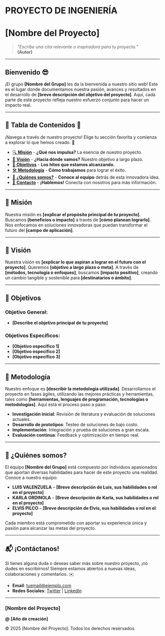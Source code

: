 # PROYECTO DE INGENIERÍA

# **[Nombre del Proyecto]**

> *"Escribe una cita relevante o inspiradora para tu proyecto."*  
> **(Autor)**

---

## Bienvenido 😎

¡El grupo **[Nombre del Grupo]** les da la bienvenida a nuestro sitio web! Este es el lugar donde documentamos nuestra pasión, avances y resultados en el desarrollo de **[breve descripción del objetivo del proyecto]**. Aquí, cada parte de este proyecto refleja nuestro esfuerzo conjunto para hacer un impacto real.

---

## 📑 **Tabla de Contenidos** 📑

¡Navega a través de nuestro proyecto! Elige tu sección favorita y comienza a explorar lo que hemos creado. 🚀

- [🔍 **Misión**](#mision) - **¿Qué nos impulsa?** La esencia de nuestro proyecto.
- [🎯 **Visión**](#vision) - **¿Hacia dónde vamos?** Nuestro objetivo a largo plazo.
- [🚀 **Objetivos**](#objetivos) - **Los hitos que estamos alcanzando.**
- [🛠️ **Metodología**](#metodologia) - **Cómo trabajamos** para lograr el éxito.
- [👥 **¿Quiénes somos?**](#quienes-somos) - **Conoce al equipo** detrás de esta innovadora idea.
- [💬 **Contacto**](#contacto) - **¡Hablemos!** Conecta con nosotros para más información.

---

## 🚀 **Misión**

Nuestra misión es **[explicar el propósito principal de tu proyecto]**. Buscamos **[beneficios o impacto]** a través de **[cómo planean lograrlo]**. Nos enfocamos en soluciones innovadoras que puedan transformar el futuro del **[campo de aplicación]**.

---

## 🌱 **Visión**

Nuestra visión es **[explicar lo que aspiran a lograr en el futuro con el proyecto]**. Queremos **[objetivo a largo plazo o meta]**. A través de **[métodos, tecnología o enfoques]**, buscamos **[impacto positivo]**, creando un cambio tangible y sostenible para **[destinatarios o ámbito]**.

---

## 🎯 **Objetivos**

### **Objetivo General:**

- **[Describe el objetivo principal de tu proyecto]**

### **Objetivos Específicos:**

- **[Objetivo específico 1]**
- **[Objetivo específico 2]**
- **[Objetivo específico 3]**

---

## 🔧 **Metodología**

Nuestro enfoque es **[describir la metodología utilizada]**. Desarrollamos el proyecto en fases ágiles, utilizando las mejores prácticas y herramientas, tales como **[herramientas, lenguajes de programación, tecnologías o metodologías]**. Aquí está el proceso paso a paso:

- **Investigación inicial**: Revisión de literatura y evaluación de soluciones actuales.
- **Desarrollo de prototipos**: Testeo de soluciones de bajo costo.
- **Implementación**: Integración y prueba de soluciones a gran escala.
- **Evaluación continua**: Feedback y optimización en tiempo real.

---

## 👥 **¿Quiénes somos?**

El equipo **[Nombre del Grupo]** está compuesto por individuos apasionados que aportan diversas habilidades para hacer de este proyecto una realidad. Conoce a nuestro equipo:

- **LUIS VALENZUELA** – **[Breve descripción de Luis, sus habilidades o rol en el proyecto]**
- **KARLA ORDINOLA** – **[Breve descripción de Karla, sus habilidades o rol en el proyecto]**
- **ELVIS PILCO** – **[Breve descripción de Elvis, sus habilidades o rol en el proyecto]**

Cada miembro está comprometido con aportar su experiencia única y pasión para alcanzar las metas del proyecto.

---

## 📬 **¡Contáctanos!**

Si tienes alguna duda o deseas saber más sobre nuestro proyecto, ¡no dudes en escribirnos! Siempre estamos abiertos a nuevas ideas, colaboraciones y comentarios. ✉️

- **Email**: [tuemail@ejemplo.com](mailto:tuemail@ejemplo.com)
- **Redes Sociales**: [Twitter](https://twitter.com) | [LinkedIn](https://linkedin.com)

---

### **[Nombre del Proyecto]**  
**@** **[Año de creación]**


<footer>
  <p>&copy; 2025 [Nombre del Proyecto]. Todos los derechos reservados.</p>
</footer>

</body>
</html>
